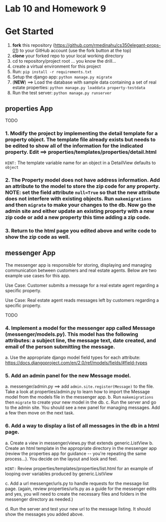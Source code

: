 Lab 10 and Homework 9
====

# Get Started
1. __fork__ this repository (https://github.com/rmedinahu/cs350elegant-props-01) to your GitHub account (use the fork button at the top)
2. __clone__ your forked repo to your local working directory
3. cd to repository/project root
... you know the drill...
4. create a virtual environment for this project
5. Run: `pip install -r requirements.txt`
6. Setup the django app: `python manage.py migrate`
7. (__NEW__) ==> Load the database with sample data containing a set of real estate properties: `python manage.py loaddata property-testdata`
8. Run the test server: `python manage.py runserver`

properties App
----

TODO

### 1. Modify the project by implementing the detail template for a property object. The template file already exists but needs to be edited to show all of the information for the indicated property. Edit ==> properties/templates/properties/detail.html

`HINT:` The template variable name for an object in a DetailView defaults to `object`

### 2. The Property model does not have address information. Add an attribute to the model to store the zip code for any property. NOTE: set the field attribute `null=True` so that the new attribute does not interfere with existing objects. Run `makemigrations` and then `migrate` to make your changes to the db. Now go the admin site and either update an existing property with a new zip code or add a new property this time adding a zip code.

### 3. Return to the html page you edited above and write code to show the zip code as well.

messenger App
----
The messenger app is responsible for storing, displaying and managing communication between customers and real estate agents. Below are two example use cases for this app.

Use Case: Customer submits a message for a real estate agent regarding a specific property.

Use Case: Real estate agent reads messages left by customers regarding a specific property.

TODO

### 4. Implement a model for the messenger app called __Message__ (messenger/models.py). This model has the following attributes: a subject line, the message text, date created, and email of the person submitting the message. 

a. Use the appropriate django model field types for each attribute: https://docs.djangoproject.com/en/2.0/ref/models/fields/#field-types

### 5. Add an admin panel for the new Message model.

a. messenger/admin.py ==> add `admin.site.register(Message)` to the file. Take a look at properties/admin.py to learn how to import the Message model from the models file in the messenger app.
b. Run `makemigrations` then `migrate` to create your new model in the db.
c. Run the server and go to the admin site. You should see a new panel for managing messages. Add a few then move on the next task.

### 6. Add a way to display a list of all messages in the db in a html page.

a. Create a view in messenger/views.py that extends generic.ListView
b. Create an html template in the appropriate directory in the messenger app (review the properties app for guidance -- you're repeating the same process...). You decide on the layout and look and feel.

`HINT:` Review properties/templates/properties/list.html for an example of looping over variables produced by generic.ListView

c. Add a url messenger/urls.py to handle requests for the message list page. (again, review properties/urls.py as a guide for the messenger edits and yes, you will need to create the necessary files and folders in the messenger directory as needed.)

d. Run the server and test your new url to the message listing. It should show the messages you added above.






